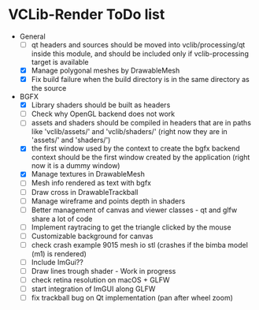 # VCLib-Render ToDo list

- General
    - [ ] qt headers and sources should be moved into vclib/processing/qt inside this module,
      and should be included only if vclib-processing target is available
    - [x] Manage polygonal meshes by DrawableMesh
    - [x] Fix build failure when the build directory is in the same directory as the source
- BGFX
  - [x] Library shaders should be built as headers
  - [ ] Check why OpenGL backend does not work
  - [ ] assets and shaders should be compiled in headers that are in paths like
    'vclib/assets/' and 'vclib/shaders/' (right now they are in 'assets/' and 'shaders/')
  - [x] the first window used by the context to create the bgfx backend context should be
    the first window created by the application (right now it is a dummy window)
  - [x] Manage textures in DrawableMesh
  - [ ] Mesh info rendered as text with bgfx
  - [ ] Draw cross in DrawableTrackball
  - [ ] Manage wireframe and points depth in shaders
  - [ ] Better management of canvas and viewer classes - qt and glfw share a lot of code
  - [ ] Implement raytracing to get the triangle clicked by the mouse
  - [ ] Customizable background for canvas
  - [ ] check crash example 9015 mesh io stl (crashes if the bimba model (m1) is rendered)
  - [ ] Include ImGui??
  - [ ] Draw lines trough shader - Work in progress
  - [ ] check retina resolution on macOS + GLFW
  - [ ] start integration of ImGUI along GLFW
  - [ ] fix trackball bug on Qt implementation (pan after wheel zoom)